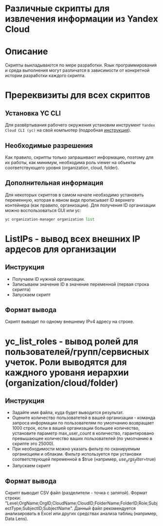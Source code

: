 # Различные скрипты для извлечения информации из Yandex Cloud

# Описание
Скрипты выкладываются по мере разработки. Язык программирования и среда выполнения могут различатся в зависимости от конкретной истории разработки каждого скрипта.

# Пререквизиты для всех скриптов
## Установка YC CLI
Для развёртывания рабочего окружения установим инструмент `Yandex Cloud CLI (yc)` на свой компьютер (подробная [инструкция](https://cloud.yandex.ru/docs/cli/operations/install-cli#interactive)).

## Необходимые разрешения
Как правило, скрипты только запрашивают информацию, поэтому для их работы, как минимум, необходима роль viewer на объекты соответствующего уровня (organization, cloud, folder).

## Дополнительная информация
Для некоторых скриптов в самом начале необходимо установить переменную, которая в явном виде прописывает ID верхнего контейнера (как правило, организации).
Для получения ID организации можно воспользоваться GUI или yc:
```Python
yc organization-manager organization list
```

# ListIPs - вывод всех внешних IP ардесов для организации
## Инструкция
- Получаем ID нужной организации.
- Записываем значение ID в значение переменной (первая строка скрипта)
- Запускаем скрипт

## Формат вывода
Скрипт выводит по одному внешнему IPv4 адресу на строке.


# yc_list_roles - вывод ролей для пользователей/групп/сервисных учеток. Роли выводятся для каждного урованя иерархии (organization/cloud/folder)
## Инструкция
- Задайте имя файла, куда будет выводится результат.
- Оцените количество пользоватетей в вашей организации - команда запроса информации по пользователям по умолчанию возвращает 1000 строк, если в вашей организации большее количество, установите параметр max_user_count в количество, гарантировано превышающее количество ваших пользователей (по умолчанию в скрипте это 25000).
- При необходимости можно указать фильтр по сканируемым организциям и облакам. Фильтр используется при установки соответствующей переменной в $true (например, $use_orgs_filter=$true)
- Запускаем скрипт

## Формат вывода
Скрипт выводит CSV файл (разделители - точка с запятой). Формат строки: "Level;OrgName;OrgID;CloudName;CloudID;FolderName;FolderID;Role;SubjectType;SubjectID;SubjectName". Данный файл рекомендуется анализировать в Excel или других средствах анализа таблиц (например, Data Lens).








